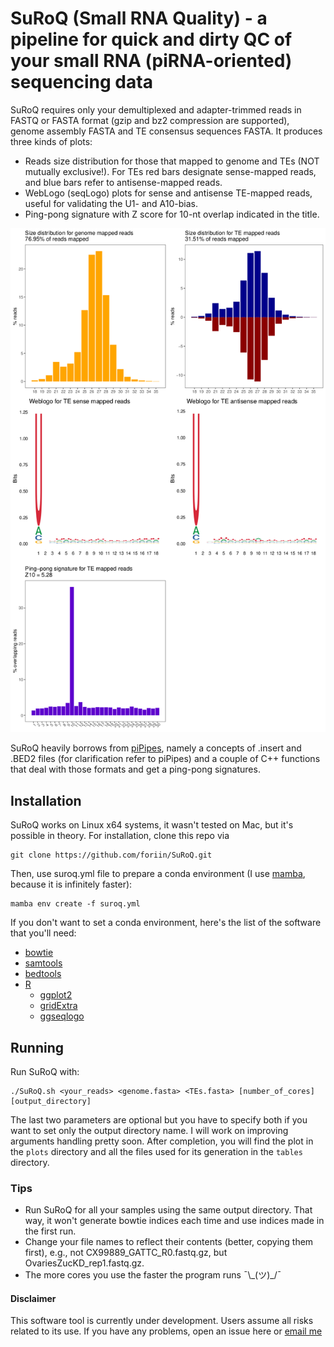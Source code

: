 # SuRoQ (Small RNA Quality) - a pipeline for quick and dirty QC of your small RNA (piRNA-oriented) sequencing data
SuRoQ requires only your demultiplexed and adapter-trimmed reads in FASTQ or FASTA format (gzip and bz2 compression are supported), genome assembly FASTA and TE consensus sequences FASTA. It produces three kinds of plots:
- Reads size distribution for those that mapped to genome and TEs (NOT mutually exclusive!). For TEs red bars designate sense-mapped reads, and blue bars refer to antisense-mapped reads.
- WebLogo (seqLogo) plots for sense and antisense TE-mapped reads, useful for validating the U1- and A10-bias.
- Ping-pong signature with Z score for 10-nt overlap indicated in the title.
  
<img src=https://github.com/foriin/SuRoQ/blob/main/example/suroq_output.png width="600">

SuRoQ heavily borrows from [piPipes](https://github.com/bowhan/piPipes), namely a concepts of .insert and .BED2 files (for clarification refer to piPipes) and a couple of C++ functions that deal with those formats and get a ping-pong signatures.

## Installation
SuRoQ works on Linux x64 systems, it wasn't tested on Mac, but it's possible in theory. For installation, clone this repo via
```
git clone https://github.com/foriin/SuRoQ.git
```
Then, use suroq.yml file to prepare a conda environment (I use [mamba](https://anaconda.org/conda-forge/mamba), because it is infinitely faster):
```
mamba env create -f suroq.yml
```
If you don't want to set a conda environment, here's the list of the software that you'll need:
- [bowtie](https://bowtie-bio.sourceforge.net/index.shtml)
- [samtools](http://www.htslib.org/)
- [bedtools](https://bedtools.readthedocs.io/en/latest/)
- [R](https://www.r-project.org/)
  - [ggplot2](https://ggplot2.tidyverse.org/)
  - [gridExtra](https://cran.r-project.org/web/packages/gridExtra/index.html)
  - [ggseqlogo](https://omarwagih.github.io/ggseqlogo/)
 
## Running
Run SuRoQ with:
```
./SuRoQ.sh <your_reads> <genome.fasta> <TEs.fasta> [number_of_cores] [output_directory]
```
The last two parameters are optional but you have to specify both if you want to set only the output directory name. I will work on improving arguments handling pretty soon.
After completion, you will find the plot in the `plots` directory and all the files used for its generation in the `tables` directory.

### Tips
- Run SuRoQ for all your samples using the same output directory. That way, it won't generate bowtie indices each time and use indices made in the first run.
- Change your file names to reflect their contents (better, copying them first), e.g., not CX99889_GATTC_R0.fastq.gz, but OvariesZucKD_rep1.fastq.gz.
- The more cores you use the faster the program runs ¯\\\_\(ツ\)\_/¯

#### Disclaimer
This software tool is currently under development. Users assume all risks related to its use.
If you have any problems, open an issue here or [email me](mailto:liartom2@gmail.com)

